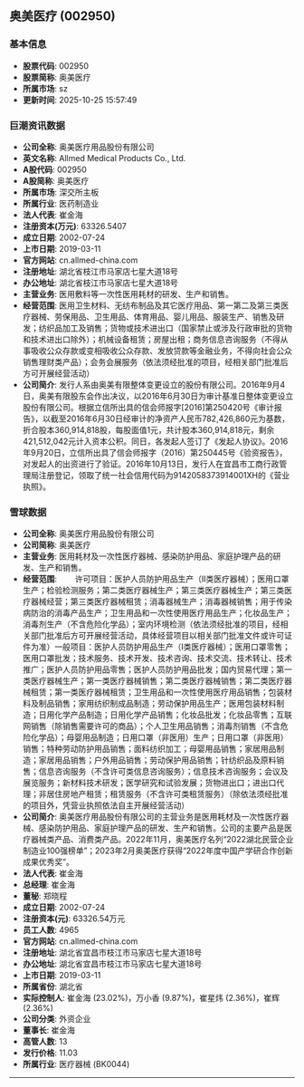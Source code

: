 ## 奥美医疗 (002950)

### 基本信息

- **股票代码**: 002950
- **股票简称**: 奥美医疗
- **所属市场**: sz
- **更新时间**: 2025-10-25 15:57:49

### 巨潮资讯数据

- **公司全称**: 奥美医疗用品股份有限公司
- **英文名称**: Allmed Medical Products Co., Ltd.
- **A股代码**: 002950
- **A股简称**: 奥美医疗
- **所属市场**: 深交所主板
- **所属行业**: 医药制造业
- **法人代表**: 崔金海
- **注册资本(万元)**: 63326.5407
- **成立日期**: 2002-07-24
- **上市日期**: 2019-03-11
- **官方网站**: cn.allmed-china.com
- **注册地址**: 湖北省枝江市马家店七星大道18号
- **办公地址**: 湖北省枝江市马家店七星大道18号
- **主营业务**: 医用敷料等一次性医用耗材的研发、生产和销售。
- **经营范围**: 医用卫生材料、无纺布制品及其它医疗用品、第一第二及第三类医疗器械、劳保用品、卫生用品、体育用品、婴儿用品、服装生产、销售及研发；纺织品加工及销售；货物或技术进出口（国家禁止或涉及行政审批的货物和技术进出口除外）；机械设备租赁；房屋出租；商务信息咨询服务（不得从事吸收公众存款或变相吸收公众存款、发放贷款等金融业务，不得向社会公众销售理财类产品）；会务会展服务（依法须经批准的项目，经相关部门批准后方可开展经营活动）
- **公司简介**: 发行人系由奥美有限整体变更设立的股份有限公司。2016年9月4日，奥美有限股东会作出决议，以2016年6月30日为审计基准日整体变更设立股份有限公司。根据立信所出具的信会师报字[2016]第250420号《审计报告》，以截至2016年6月30日经审计的净资产人民币782,426,860元为基数，折合股本360,914,818股，每股面值1元，共计股本360,914,818元，剩余421,512,042元计入资本公积。同日，各发起人签订了《发起人协议》。2016年9月20日，立信所出具了信会师报字（2016）第250445号《验资报告》，对发起人的出资进行了验证。2016年10月13日，发行人在宜昌市工商行政管理局注册登记，领取了统一社会信用代码为9142058373914001XH的《营业执照》。

### 雪球数据

- **公司全称**: 奥美医疗用品股份有限公司
- **公司简称**: 奥美医疗
- **主营业务**: 医用耗材及一次性医疗器械、感染防护用品、家庭护理产品的研发、生产和销售。
- **经营范围**: 　　许可项目：医护人员防护用品生产（Ⅱ类医疗器械）；医用口罩生产；检验检测服务；第二类医疗器械生产；第三类医疗器械生产；第三类医疗器械经营；第三类医疗器械租赁；消毒器械生产；消毒器械销售；用于传染病防治的消毒产品生产；卫生用品和一次性使用医疗用品生产；化妆品生产；消毒剂生产（不含危险化学品）；室内环境检测（依法须经批准的项目，经相关部门批准后方可开展经营活动，具体经营项目以相关部门批准文件或许可证件为准）一般项目：医护人员防护用品生产（Ⅰ类医疗器械）；医用口罩零售；医用口罩批发；技术服务、技术开发、技术咨询、技术交流、技术转让、技术推广；医护人员防护用品零售；医护人员防护用品批发；国内贸易代理；第一类医疗器械生产；第一类医疗器械销售；第二类医疗器械销售；第二类医疗器械租赁；第一类医疗器械租赁；卫生用品和一次性使用医疗用品销售；包装材料及制品销售；家用纺织制成品制造；劳动保护用品生产；医用包装材料制造；日用化学产品制造；日用化学产品销售；化妆品批发；化妆品零售；互联网销售（除销售需要许可的商品）；个人卫生用品销售；消毒剂销售（不含危险化学品）；母婴用品制造；日用口罩（非医用）生产；日用口罩（非医用）销售；特种劳动防护用品销售；面料纺织加工；母婴用品销售；家居用品制造；家居用品销售；户外用品销售；劳动保护用品销售；针纺织品及原料销售；信息咨询服务（不含许可类信息咨询服务）；信息技术咨询服务；会议及展览服务；新材料技术研发；医学研究和试验发展；货物进出口；进出口代理；非居住房地产租赁；租赁服务（不含许可类租赁服务）（除依法须经批准的项目外，凭营业执照依法自主开展经营活动）
- **公司简介**: 奥美医疗用品股份有限公司的主营业务是医用耗材及一次性医疗器械、感染防护用品、家庭护理产品的研发、生产和销售。公司的主要产品是医疗器械类产品、消费类产品。2022年11月，奥美医疗名列“2022湖北民营企业制造业100强榜单”；2023年2月奥美医疗获得“2022年度中国产学研合作创新成果优秀奖”。
- **法人代表**: 崔金海
- **总经理**: 崔金海
- **董秘**: 郑晓程
- **成立日期**: 2002-07-24
- **注册资本(元)**: 63326.54万元
- **员工人数**: 4965
- **官方网站**: cn.allmed-china.com
- **注册地址**: 湖北省宜昌市枝江市马家店七星大道18号
- **办公地址**: 湖北省宜昌市枝江市马家店七星大道18号
- **上市日期**: 2019-03-11
- **所属省份**: 湖北省
- **实际控制人**: 崔金海 (23.02%)，万小香 (9.87%)，崔星炜 (2.36%)，崔辉 (2.36%)
- **公司分类**: 外资企业
- **董事长**: 崔金海
- **高管人数**: 13
- **发行价格**: 11.03
- **所属行业**: 医疗器械 (BK0044)

---